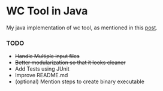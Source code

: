 # WC Tool in Java
My java implementation of wc tool, as mentioned in this [post](https://codingchallenges.fyi/challenges/challenge-wc/).

### TODO
- <strike>Handle Multiple input files
- Better modularization so that it looks cleaner</strike>
- Add Tests using JUnit
- Improve README.md
- (optional) Mention steps to create binary executable